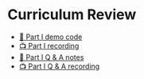# Curriculum Review

- [👾 Part I demo code](fullstack-demo-part-1)
- [📺 Part I recording](https://youtu.be/fIS6QpW_LEw)
- [📖 Part I Q & A notes](fullstack-demo-part-1/q-and-a-notes.md)
- [📺 Part I Q & A recording](https://youtu.be/NDaigxma1qc)
